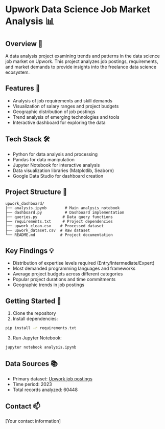# Upwork Data Science Job Market Analysis 📊

## Overview 🎯
A data analysis project examining trends and patterns in the data science job market on Upwork. This project analyzes job postings, requirements, and market demands to provide insights into the freelance data science ecosystem.

## Features 🌟
- Analysis of job requirements and skill demands
- Visualization of salary ranges and project budgets
- Geographic distribution of job postings
- Trend analysis of emerging technologies and tools
- Interactive dashboard for exploring the data

## Tech Stack 🛠️
- Python for data analysis and processing
- Pandas for data manipulation
- Jupyter Notebook for interactive analysis
- Data visualization libraries (Matplotlib, Seaborn)
- Google Data Studio for dashboard creation

## Project Structure 📁
```
upwork_dashboard/
├── analysis.ipynb        # Main analysis notebook
├── dashboard.py          # Dashboard implementation
├── queries.py           # Data query functions
├── requirements.txt     # Project dependencies
├── upwork_clean.csv    # Processed dataset
├── upwork_dataset.csv  # Raw dataset
└── README.md           # Project documentation
```

## Key Findings 💡
- Distribution of expertise levels required (Entry/Intermediate/Expert)
- Most demanded programming languages and frameworks
- Average project budgets across different categories
- Popular project durations and time commitments
- Geographic trends in job postings

## Getting Started 🚀
1. Clone the repository
2. Install dependencies:
```bash
pip install -r requirements.txt
```
3. Run Jupyter Notebook:
```bash
jupyter notebook analysis.ipynb
```

## Data Sources 📚
- Primary dataset: [Upwork job postings](https://www.kaggle.com/datasets/ahmedmyalo/upwork-freelance-jobs-60k)
- Time period: 2023
- Total records analyzed: 60448

## Contact 📫
[Your contact information]

